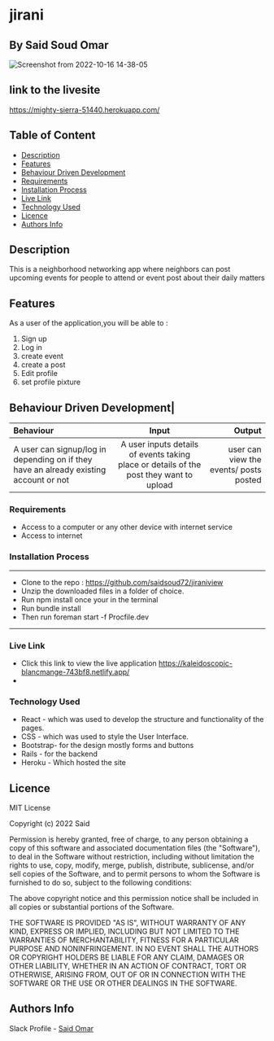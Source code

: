 # jirani
 ## By Said Soud Omar
 ![Screenshot from 2022-10-16 14-38-05](https://user-images.githubusercontent.com/74947307/196033256-3352ff87-1cfa-423b-a69a-4b0c4592c1ee.png)


 

## link to the livesite
https://mighty-sierra-51440.herokuapp.com/

## Table of Content
 - [Description](#description)
 - [Features](#features)
 - [Behaviour Driven Development](#Behaviour-Driven-Development)
 - [Requirements](#requirements)
 - [Installation Process](#installation-Process)
 - [Live Link](#Live-Link)
 - [Technology  Used](#technology-Used)
 - [Licence](#licence)
 - [Authors Info](#Authors-Info)
 
 ## Description
 <p>This is a neighborhood networking app where neighbors can post upcoming events for people to attend or event post about their daily matters</p>
 
 ## Features
As a user of the application,you will be able to :
1. Sign up
2. Log in
3. create event
4. create a post
5.  Edit profile
6. set profile pixture

## Behaviour Driven Development|
| Behaviour      | Input        | Output       |
| :------------- | :----------: | -----------: |
| A user can signup/log in depending on if they have an already existing account or not | A user inputs details of events taking place or details of the post they want to upload | user can view the events/ posts posted   |

###  Requirements
 * Access to  a computer or any other device with internet service
 * Access to internet

### Installation Process
 ****
 * Clone to the repo : https://github.com/saidsoud72/jiraniview
* Unzip the downloaded files in a folder of choice.
* Run npm install once your in the terminal
* Run bundle install
* Then run foreman start -f Procfile.dev
 ****

### Live Link
- Click this link to view the live application https://kaleidoscopic-blancmange-743bf8.netlify.app/
- 
### Technology  Used
* React - which was used to develop the structure and functionality of the pages.
* CSS - which was used to style the User Interface.
* Bootstrap- for the design mostly forms and buttons
* Rails - for the backend
* Heroku - Which hosted the site

## Licence
MIT License

Copyright (c) 2022 Said

Permission is hereby granted, free of charge, to any person obtaining a copy
of this software and associated documentation files (the "Software"), to deal
in the Software without restriction, including without limitation the rights
to use, copy, modify, merge, publish, distribute, sublicense, and/or sell
copies of the Software, and to permit persons to whom the Software is
furnished to do so, subject to the following conditions:

The above copyright notice and this permission notice shall be included in all
copies or substantial portions of the Software.

THE SOFTWARE IS PROVIDED "AS IS", WITHOUT WARRANTY OF ANY KIND, EXPRESS OR
IMPLIED, INCLUDING BUT NOT LIMITED TO THE WARRANTIES OF MERCHANTABILITY,
FITNESS FOR A PARTICULAR PURPOSE AND NONINFRINGEMENT. IN NO EVENT SHALL THE
AUTHORS OR COPYRIGHT HOLDERS BE LIABLE FOR ANY CLAIM, DAMAGES OR OTHER
LIABILITY, WHETHER IN AN ACTION OF CONTRACT, TORT OR OTHERWISE, ARISING FROM,
OUT OF OR IN CONNECTION WITH THE SOFTWARE OR THE USE OR OTHER DEALINGS IN THE
SOFTWARE.
## Authors Info
Slack Profile - [Said Omar](https://app.slack.com/client/T077G6/GLR61NW/user_profile/UKXCHMCNP?cdn_fallback=1)
